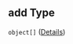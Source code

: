 ## add Type

`object[]` ([Details](generic-properties-internationalization-properties-add-items.md))
